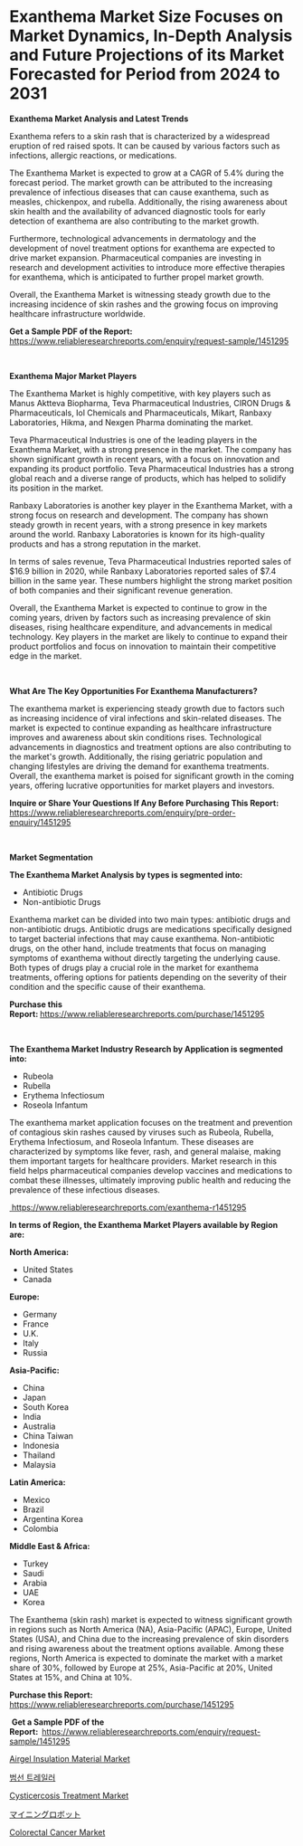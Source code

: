 <p><h1>Exanthema Market Size Focuses on Market Dynamics, In-Depth Analysis and Future Projections of its Market Forecasted for Period from 2024 to 2031</h1></p><p><strong>Exanthema Market Analysis and Latest Trends</strong></p>
<p><p>Exanthema refers to a skin rash that is characterized by a widespread eruption of red raised spots. It can be caused by various factors such as infections, allergic reactions, or medications.</p><p>The Exanthema Market is expected to grow at a CAGR of 5.4% during the forecast period. The market growth can be attributed to the increasing prevalence of infectious diseases that can cause exanthema, such as measles, chickenpox, and rubella. Additionally, the rising awareness about skin health and the availability of advanced diagnostic tools for early detection of exanthema are also contributing to the market growth.</p><p>Furthermore, technological advancements in dermatology and the development of novel treatment options for exanthema are expected to drive market expansion. Pharmaceutical companies are investing in research and development activities to introduce more effective therapies for exanthema, which is anticipated to further propel market growth.</p><p>Overall, the Exanthema Market is witnessing steady growth due to the increasing incidence of skin rashes and the growing focus on improving healthcare infrastructure worldwide.</p></p>
<p><strong>Get a Sample PDF of the Report:&nbsp;</strong> <a href="https://www.reliableresearchreports.com/enquiry/request-sample/1451295">https://www.reliableresearchreports.com/enquiry/request-sample/1451295</a></p>
<p>&nbsp;</p>
<p><strong>Exanthema Major Market Players</strong></p>
<p><p>The Exanthema Market is highly competitive, with key players such as Manus Aktteva Biopharma, Teva Pharmaceutical Industries, CIRON Drugs & Pharmaceuticals, Iol Chemicals and Pharmaceuticals, Mikart, Ranbaxy Laboratories, Hikma, and Nexgen Pharma dominating the market. </p><p>Teva Pharmaceutical Industries is one of the leading players in the Exanthema Market, with a strong presence in the market. The company has shown significant growth in recent years, with a focus on innovation and expanding its product portfolio. Teva Pharmaceutical Industries has a strong global reach and a diverse range of products, which has helped to solidify its position in the market.</p><p>Ranbaxy Laboratories is another key player in the Exanthema Market, with a strong focus on research and development. The company has shown steady growth in recent years, with a strong presence in key markets around the world. Ranbaxy Laboratories is known for its high-quality products and has a strong reputation in the market.</p><p>In terms of sales revenue, Teva Pharmaceutical Industries reported sales of $16.9 billion in 2020, while Ranbaxy Laboratories reported sales of $7.4 billion in the same year. These numbers highlight the strong market position of both companies and their significant revenue generation.</p><p>Overall, the Exanthema Market is expected to continue to grow in the coming years, driven by factors such as increasing prevalence of skin diseases, rising healthcare expenditure, and advancements in medical technology. Key players in the market are likely to continue to expand their product portfolios and focus on innovation to maintain their competitive edge in the market.</p></p>
<p>&nbsp;</p>
<p><strong>What Are The Key Opportunities For Exanthema Manufacturers?</strong></p>
<p><p>The exanthema market is experiencing steady growth due to factors such as increasing incidence of viral infections and skin-related diseases. The market is expected to continue expanding as healthcare infrastructure improves and awareness about skin conditions rises. Technological advancements in diagnostics and treatment options are also contributing to the market's growth. Additionally, the rising geriatric population and changing lifestyles are driving the demand for exanthema treatments. Overall, the exanthema market is poised for significant growth in the coming years, offering lucrative opportunities for market players and investors.</p></p>
<p><strong>Inquire or Share Your Questions If Any Before Purchasing This Report:</strong> <a href="https://www.reliableresearchreports.com/enquiry/pre-order-enquiry/1451295">https://www.reliableresearchreports.com/enquiry/pre-order-enquiry/1451295</a></p>
<p>&nbsp;</p>
<p><strong>Market Segmentation</strong></p>
<p><strong>The Exanthema Market Analysis by types is segmented into:</strong></p>
<p><ul><li>Antibiotic Drugs</li><li>Non-antibiotic Drugs</li></ul></p>
<p><p>Exanthema market can be divided into two main types: antibiotic drugs and non-antibiotic drugs. Antibiotic drugs are medications specifically designed to target bacterial infections that may cause exanthema. Non-antibiotic drugs, on the other hand, include treatments that focus on managing symptoms of exanthema without directly targeting the underlying cause. Both types of drugs play a crucial role in the market for exanthema treatments, offering options for patients depending on the severity of their condition and the specific cause of their exanthema.</p></p>
<p><strong>Purchase this Report:&nbsp;</strong><a href="https://www.reliableresearchreports.com/purchase/1451295">https://www.reliableresearchreports.com/purchase/1451295</a></p>
<p>&nbsp;</p>
<p><strong>The Exanthema Market Industry Research by Application is segmented into:</strong></p>
<p><ul><li>Rubeola</li><li>Rubella</li><li>Erythema Infectiosum</li><li>Roseola Infantum</li></ul></p>
<p><p>The exanthema market application focuses on the treatment and prevention of contagious skin rashes caused by viruses such as Rubeola, Rubella, Erythema Infectiosum, and Roseola Infantum. These diseases are characterized by symptoms like fever, rash, and general malaise, making them important targets for healthcare providers. Market research in this field helps pharmaceutical companies develop vaccines and medications to combat these illnesses, ultimately improving public health and reducing the prevalence of these infectious diseases.</p></p>
<p><a href="https://www.reliableresearchreports.com/exanthema-r1451295">&nbsp;https://www.reliableresearchreports.com/exanthema-r1451295</a></p>
<p><strong>In terms of Region, the Exanthema Market Players available by Region are:</strong></p>
<p>
    <p> <strong> North America: </strong>
        <ul>
            <li>United States</li>
            <li>Canada</li>
        </ul>
        </p> 
    <p> <strong> Europe: </strong>
        <ul>
            <li>Germany</li>
            <li>France</li>
            <li>U.K.</li>
            <li>Italy</li>
            <li>Russia</li>
        </ul>
        </p> 
    <p> <strong> Asia-Pacific: </strong>
        <ul>
            <li>China</li>
            <li>Japan</li>
            <li>South Korea</li>
            <li>India</li>
            <li>Australia</li>
            <li>China Taiwan</li>
            <li>Indonesia</li>
            <li>Thailand</li>
            <li>Malaysia</li>
        </ul>
        </p> 
    <p> <strong> Latin America: </strong>
        <ul>
            <li>Mexico</li>
            <li>Brazil</li>
            <li>Argentina Korea</li>
            <li>Colombia</li>
        </ul>
        </p> 
    <p> <strong> Middle East & Africa: </strong>
        <ul>
            <li>Turkey</li>
            <li>Saudi</li>
            <li>Arabia</li>
            <li>UAE</li>
            <li>Korea</li>
        </ul>
    </p>
    </p>
<p><p>The Exanthema (skin rash) market is expected to witness significant growth in regions such as North America (NA), Asia-Pacific (APAC), Europe, United States (USA), and China due to the increasing prevalence of skin disorders and rising awareness about the treatment options available. Among these regions, North America is expected to dominate the market with a market share of 30%, followed by Europe at 25%, Asia-Pacific at 20%, United States at 15%, and China at 10%.</p></p>
<p><strong>Purchase this Report: </strong><a href="https://www.reliableresearchreports.com/purchase/1451295">https://www.reliableresearchreports.com/purchase/1451295</a></p>
<p>&nbsp;<strong>Get a Sample PDF of the Report:&nbsp;&nbsp;</strong><a href="https://www.reliableresearchreports.com/enquiry/request-sample/1451295">https://www.reliableresearchreports.com/enquiry/request-sample/1451295</a></p>
<p><strong></strong></p>
<p><p><a href="https://issuu.com/reportprime-2/docs/airgel-insulation-material-market-size-2030.pptx">Airgel Insulation Material Market</a></p><p><a href="https://github.com/vskv4779xr1/Market-Research-Report-List-2/blob/main/677382842568.md">범선 트레일러</a></p><p><a href="https://github.com/dx0328/Market-Research-Report-List-2/blob/main/cysticercosis-treatment-market.md">Cysticercosis Treatment Market</a></p><p><a href="https://github.com/mcbeesbxa270/Market-Research-Report-List-2/blob/main/991661646698.md">マイニングロボット</a></p><p><a href="https://github.com/juancolorado15/Market-Research-Report-List-2/blob/main/colorectal-cancer-market.md">Colorectal Cancer Market</a></p></p>